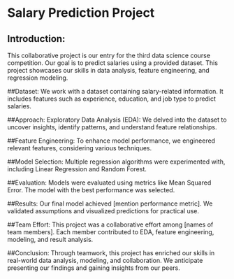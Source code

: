 # Salary Prediction Project

## Introduction:
This collaborative project is our entry for the third data science course competition. Our goal is to predict salaries using a provided dataset. This project showcases our skills in data analysis, feature engineering, and regression modeling.

##Dataset:
We work with a dataset containing salary-related information. It includes features such as experience, education, and job type to predict salaries.

##Approach:
Exploratory Data Analysis (EDA): We delved into the dataset to uncover insights, identify patterns, and understand feature relationships.

##Feature Engineering: To enhance model performance, we engineered relevant features, considering various techniques.

##Model Selection: Multiple regression algorithms were experimented with, including Linear Regression and Random Forest.

##Evaluation: Models were evaluated using metrics like Mean Squared Error. The model with the best performance was selected.

##Results:
Our final model achieved [mention performance metric]. We validated assumptions and visualized predictions for practical use.

##Team Effort:
This project was a collaborative effort among [names of team members]. Each member contributed to EDA, feature engineering, modeling, and result analysis.

##Conclusion:
Through teamwork, this project has enriched our skills in real-world data analysis, modeling, and collaboration. We anticipate presenting our findings and gaining insights from our peers.
